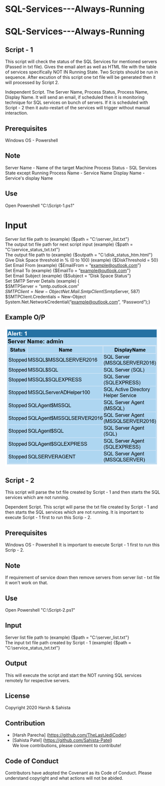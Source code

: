 # SQL-Services---Always-Running
# SQL-Services---Always-Running
## Script - 1
This script will check the status of the SQL Services for mentioned servers (Passed in txt file). Gives the email alert as well as HTML file with the table of services specifically NOT IN Running State. Two Scripts should be run in sequence. After excution of this script one txt file will be generated then it will processed by Script 2.

Independent Script.
The Server Name, Process Status, Process Name, Display Name.
It will send an email, if scheduled then it is monitoring technique for SQL services on bunch of servers.
If it is scheduled with Script - 2 then it auto-restart of the services will trigger without manual interaction.

## Prerequisites

Windows OS - Powershell

## Note
  
Server Name - Name of the target Machine
Process Status - SQL Services State except Running
Process Name - Service Name
Display Name - Service's display Name


## Use

Open Powershell
"C:\Script-1.ps1"


# Input
Server list file path to (example) {$path = "C:\server_list.txt"}<br>
The output txt file path for next script input (example) {$path = "C:\service_status_txt.txt"}<br>
The output file path to (example) {$outpath = "C:\disk_status_htm.html"}<br>
Give Disk Space threshold in % (0 to 100) (example) {$DiskThreshold = 50}<br>
Set Email From (example) {$EmailFrom = “example@outlook.com”}<br>
Set Email To (example) {$EmailTo = “example@outlook.com"}<br>
Set Email Subject (example) {$Subject = “Disk Space Status”}<br>
Set SMTP Server Details (example) {<br> 
$SMTPServer = “smtp.outlook.com” <br>
$SMTPClient = New-Object Net.Mail.SmtpClient($SmtpServer, 587)<br>
$SMTPClient.Credentials = New-Object System.Net.NetworkCredential(“example@outlook.com”, “Password”);}

## Example O/P

![alt text](https://github.com/Sahista-Patel/SQL-Services---Always-Running/blob/Powershell/services.PNG)

## Script - 2
This script will parse the txt file created by Script - 1 and then starts the SQL services which are not running.

Dependent Script.
This script will parse the txt file created by Script - 1 and then starts the SQL services which are not running.
It is important to execute Script - 1 first to run this Scrip - 2.

## Prerequisites

Windows OS - Powershell
It is important to execute Script - 1 first to run this Scrip - 2.

## Note
  
If requirement of service down then remove servers from server list - txt file it won't work on that.


## Use

Open Powershell
"C:\Script-2.ps1"


## Input
Server list file path to (example) {$path = "C:\server_list.txt"}<br>
The input txt file path created by Script - 1 (example) {$path = "C:\service_status_txt.txt"}<br>


## Output

This will execute the script and start the NOT running SQL services remotely for respective servers.

## License

Copyright 2020 Harsh & Sahista

## Contribution

* [Harsh Parecha] (https://github.com/TheLastJediCoder)
* [Sahista Patel] (https://github.com/Sahista-Patel)<br>
We love contributions, please comment to contribute!

## Code of Conduct

Contributors have adopted the Covenant as its Code of Conduct. Please understand copyright and what actions will not be abided.
